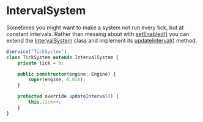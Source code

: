 # IntervalSystem

Sometimes you might want to make a system not run every tick, but at constant intervals. Rather than messing about with [setEnabled()](../../api/classes/intervalsystem.md#setenabled) you can extend the [IntervalSystem](../../api/classes/intervalsystem.md) class and implement its [updateInterval()](../../api/classes/intervalsystem.md#updateinterval) method.

```typescript
@service("TickSystem")
class TickSystem extends IntervalSystem {
	private tick = 0;

	public constructor(engine: Engine) {
		super(engine, 0.016);
	}

	protected override updateInterval() {
		this.tick++;
	}
}
```
